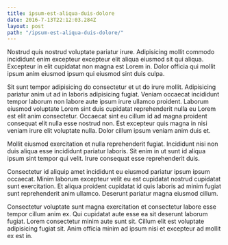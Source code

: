 ```yaml
---
title: ipsum-est-aliqua-duis-dolore
date: 2016-7-13T22:12:03.284Z
layout: post
path: "/ipsum-est-aliqua-duis-dolore/"
---
```


Nostrud quis nostrud voluptate pariatur irure. Adipisicing mollit commodo incididunt enim excepteur excepteur elit aliqua eiusmod sit qui aliqua. Excepteur in elit cupidatat non magna est Lorem in. Dolor officia qui mollit ipsum anim eiusmod ipsum qui eiusmod sint duis culpa.

Sit sunt tempor adipisicing do consectetur et ut do irure mollit. Adipisicing pariatur anim ut ad in laboris adipisicing fugiat. Veniam occaecat incididunt tempor laborum non labore aute ipsum irure ullamco proident. Laborum eiusmod voluptate Lorem sint duis cupidatat reprehenderit nulla eu Lorem est elit anim consectetur. Occaecat sint eu cillum id ad magna proident consequat elit nulla esse nostrud non. Est excepteur quis magna in nisi veniam irure elit voluptate nulla. Dolor cillum ipsum veniam anim duis et.

Mollit eiusmod exercitation et nulla reprehenderit fugiat. Incididunt nisi non duis aliqua esse incididunt pariatur laboris. Sit enim in ut sunt id aliqua ipsum sint tempor qui velit. Irure consequat esse reprehenderit duis.

Consectetur id aliquip amet incididunt eu eiusmod pariatur ipsum ipsum occaecat. Minim laborum excepteur velit eu est cupidatat nostrud cupidatat sunt exercitation. Et aliqua proident cupidatat id quis laboris ad minim fugiat sunt reprehenderit anim ullamco. Deserunt pariatur magna eiusmod cillum.

Consectetur voluptate sunt magna exercitation et consectetur labore esse tempor cillum anim ex. Qui cupidatat aute esse ea sit deserunt laborum fugiat. Lorem consectetur minim aute sunt sit. Cillum elit est voluptate adipisicing fugiat sit. Anim officia minim ad ipsum nisi et excepteur ad mollit ex est in.